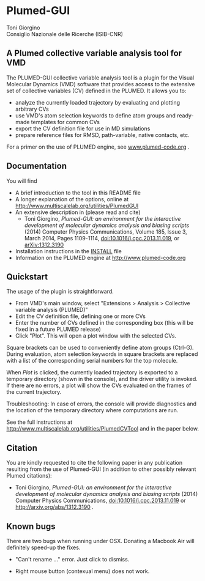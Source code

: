 Plumed-GUI
==========

Toni Giorgino  
Consiglio Nazionale delle Ricerche (ISIB-CNR)
 

A Plumed collective variable analysis tool for VMD
------------

The PLUMED-GUI collective variable analysis tool is a plugin for the Visual Molecular Dynamics (VMD) software that provides access to the extensive set of collective variables (CV) defined in the PLUMED. It allows you to:

- analyze the currently loaded trajectory by evaluating and plotting arbitrary CVs
- use VMD's atom selection keywords to define atom groups and ready-made templates for common CVs
- export the CV definition file for use in MD simulations
- prepare reference files for RMSD, path-variable, native contacts, etc.
 
For a primer on the use of PLUMED engine, see www.plumed-code.org . 


Documentation
-------------

You will find

- A brief introduction to the tool in this README file
- A longer explanation of the options, online at http://www.multiscalelab.org/utilities/PlumedGUI 
- An extensive description in (please read and cite) 
  * Toni Giorgino, _Plumed-GUI: an environment for the interactive development of molecular dynamics analysis and biasing scripts_ (2014) Computer Physics Communications, Volume 185, Issue 3, March 2014, Pages 1109-1114, [doi:10.1016/j.cpc.2013.11.019](http://dx.doi.org/10.1016/j.cpc.2013.11.019), or [arXiv:1312.3190](http://arxiv.org/abs/1312.3190)  
- Installation instructions in the [INSTALL](doc/INSTALL.md) file 
- Information on the PLUMED engine at http://www.plumed-code.org 



Quickstart
----------

The usage of the plugin is straightforward.

- From VMD's main window, select "Extensions > Analysis > Collective variable analysis (PLUMED)"
- Edit the CV definition file, defining one or more CVs
- Enter the number of CVs defined in the corresponding box (this will be fixed in a future PLUMED release)
- Click "Plot". This will open a plot window with the selected CVs. 

Square brackets can be used to conveniently define atom groups (Ctrl-G). During evaluation, atom selection keywords in square brackets are replaced with a list of the corresponding serial numbers for the top molecule.

When *Plot* is clicked, the currently loaded trajectory is exported to a temporary directory (shown in the console), and the driver utility is invoked. If there are no errors, a plot will show the CVs evaluated on the frames of the current trajectory.

Troubleshooting: In case of errors, the console will provide diagnostics and the location of the temporary directory where computations are run. 

See the full instructions at http://www.multiscalelab.org/utilities/PlumedCVTool  and in the paper below.




Citation
--------

You are kindly requested to cite the following paper in any publication resulting from the use of Plumed-GUI (in addition to other possibly relevant Plumed citations):

- Toni Giorgino, _Plumed-GUI: an environment for the interactive development of molecular dynamics analysis and biasing scripts_ (2014) Computer Physics Communications, [doi:10.1016/j.cpc.2013.11.019](http://dx.doi.org/10.1016/j.cpc.2013.11.019) or http://arxiv.org/abs/1312.3190 . 







Known bugs
----------

There are two bugs when running under OSX.  Donating a Macbook Air
will definitely speed-up the fixes.

* "Can't rename ..." error. Just click to dismiss.

* Right mouse button (contexual menu) does not work.
